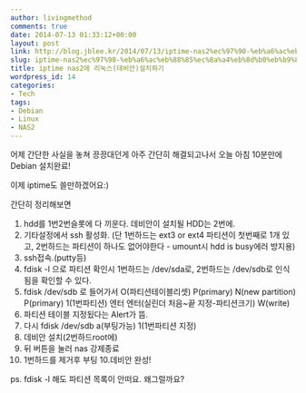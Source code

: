 ```yaml
---
author: livingmethod
comments: true
date: 2014-07-13 01:33:12+00:00
layout: post
link: http://blog.jblee.kr/2014/07/13/iptime-nas2%ec%97%90-%eb%a6%ac%eb%88%85%ec%8a%a4%eb%8d%b0%eb%b9%84%ec%95%88%ec%84%a4%ec%b9%98%ed%95%98%ea%b8%b0/
slug: iptime-nas2%ec%97%90-%eb%a6%ac%eb%88%85%ec%8a%a4%eb%8d%b0%eb%b9%84%ec%95%88%ec%84%a4%ec%b9%98%ed%95%98%ea%b8%b0
title: iptime nas2에 리눅스(데비안)설치하기
wordpress_id: 14
categories:
- Tech
tags:
- Debian
- Linux
- NAS2
---
```


어제 간단한 사실을 놓쳐 끙끙대던게 아주 간단히 해결되고나서 오늘 아침 10분만에 Debian 설치완료!

이제 iptime도 쓸만하겠어요:)

간단히 정리해보면
1. hdd를 1번2번슬롯에 다 끼운다. 데비안이 설치될 HDD는 2번에.
2. 기타설정에서 ssh 활성화.
(단 1번하드는 ext3 or ext4 파티션이 첫번째로 1개 있고, 2번하드는 파티션이 하나도 없어야한다 - umount시 hdd is busy에러 방지용)
3. ssh접속.(putty등)
4. fdisk -l 으로 파티션 확인시 1번하드는 /dev/sda로, 2번하드는 /dev/sdb로 인식됨을 확인할 수 있다.
5. fdisk /dev/sdb 로 들어가서
O(파티션테이블리셋) P(primary) N(new partition) P(primary) 1(1번파티션) 엔터 엔터(실린더 처음~끝 지정-파티션크기) W(write)
6. 파티션 테이블 지정됬다는 Alert가 뜸.
7. 다시 fdisk /dev/sdb
a(부팅가능) 1(1번파티션 지정)
8. 데비안 설치(2번하드root에)
9. 뒤 버튼을 눌러 nas 강제종료
10. 1번하드를 제거후 부팅
10.데비안 완성!

ps. fdisk -l 해도 파티션 목록이 안떠요. 왜그럴까요?
